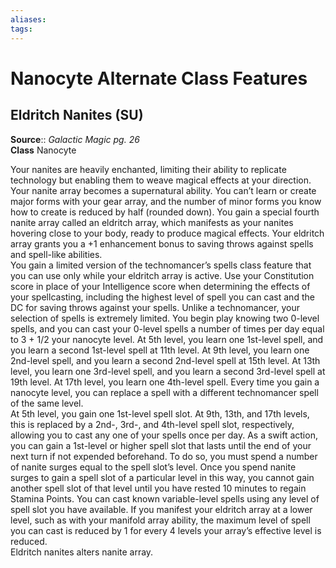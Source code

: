 ```yaml
---
aliases: 
tags: 
---
```


# Nanocyte Alternate Class Features

## Eldritch Nanites (SU)

**Source**:: _Galactic Magic pg. 26_  
**Class** Nanocyte

Your nanites are heavily enchanted, limiting their ability to replicate technology but enabling them to weave magical effects at your direction. Your nanite array becomes a supernatural ability. You can’t learn or create major forms with your gear array, and the number of minor forms you know how to create is reduced by half (rounded down). You gain a special fourth nanite array called an eldritch array, which manifests as your nanites hovering close to your body, ready to produce magical effects. Your eldritch array grants you a +1 enhancement bonus to saving throws against spells and spell-like abilities.  
You gain a limited version of the technomancer’s spells class feature that you can use only while your eldritch array is active. Use your Constitution score in place of your Intelligence score when determining the effects of your spellcasting, including the highest level of spell you can cast and the DC for saving throws against your spells. Unlike a technomancer, your selection of spells is extremely limited. You begin play knowing two 0-level spells, and you can cast your 0-level spells a number of times per day equal to 3 + 1/2 your nanocyte level. At 5th level, you learn one 1st-level spell, and you learn a second 1st-level spell at 11th level. At 9th level, you learn one 2nd-level spell, and you learn a second 2nd-level spell at 15th level. At 13th level, you learn one 3rd-level spell, and you learn a second 3rd-level spell at 19th level. At 17th level, you learn one 4th-level spell. Every time you gain a nanocyte level, you can replace a spell with a different technomancer spell of the same level.  
At 5th level, you gain one 1st-level spell slot. At 9th, 13th, and 17th levels, this is replaced by a 2nd-, 3rd-, and 4th-level spell slot, respectively, allowing you to cast any one of your spells once per day. As a swift action, you can gain a 1st-level or higher spell slot that lasts until the end of your next turn if not expended beforehand. To do so, you must spend a number of nanite surges equal to the spell slot’s level. Once you spend nanite surges to gain a spell slot of a particular level in this way, you cannot gain another spell slot of that level until you have rested 10 minutes to regain Stamina Points. You can cast known variable-level spells using any level of spell slot you have available. If you manifest your eldritch array at a lower level, such as with your manifold array ability, the maximum level of spell you can cast is reduced by 1 for every 4 levels your array’s effective level is reduced.  
Eldritch nanites alters nanite array.
